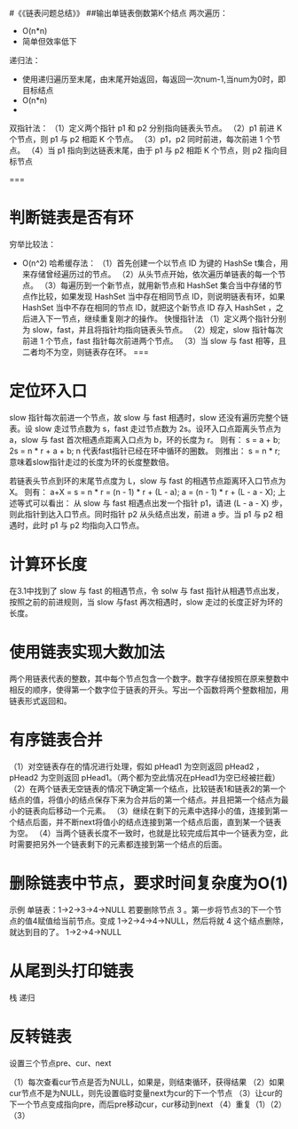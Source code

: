 #《《链表问题总结》》
##输出单链表倒数第K个结点
两次遍历：
- O(n*n)
- 简单但效率低下

递归法：
- 使用递归遍历至末尾，由末尾开始返回，每返回一次num-1,当num为0时，即目标结点
- O(n*n)
-	

双指针法：
（1）定义两个指针 p1 和 p2 分别指向链表头节点。
（2）p1 前进 K 个节点，则 p1 与 p2 相距 K 个节点。
（3）p1，p2 同时前进，每次前进 1 个节点。
（4）当 p1 指向到达链表末尾，由于 p1 与 p2 相距 K 个节点，则 p2 指向目标节点

===
# 判断链表是否有环
穷举比较法：
- O(n^2)
哈希缓存法：
（1）首先创建一个以节点 ID 为键的 HashSe t集合，用来存储曾经遍历过的节点。
（2）从头节点开始，依次遍历单链表的每一个节点。
（3）每遍历到一个新节点，就用新节点和 HashSet 集合当中存储的节点作比较，如果发现 HashSet 当中存在相同节点 ID，则说明链表有环，如果 HashSet 当中不存在相同的节点 ID，就把这个新节点 ID 存入 HashSet ，之后进入下一节点，继续重复刚才的操作。
快慢指针法
（1）定义两个指针分别为 slow，fast，并且将指针均指向链表头节点。
（2）规定，slow 指针每次前进 1 个节点，fast 指针每次前进两个节点。
（3）当 slow 与 fast 相等，且二者均不为空，则链表存在环。
===
# 定位环入口
slow 指针每次前进一个节点，故 slow 与 fast 相遇时，slow 还没有遍历完整个链表。设 slow 走过节点数为 s，fast 走过节点数为 2s。设环入口点距离头节点为 a，slow 与 fast 首次相遇点距离入口点为 b，环的长度为 r。
则有：
s = a + b;
2s = n * r + a + b; n 代表fast指针已经在环中循环的圈数。
则推出：
s = n * r; 意味着slow指针走过的长度为环的长度整数倍。

若链表头节点到环的末尾节点度为 L，slow 与 fast 的相遇节点距离环入口节点为 X。
则有：
a+X = s = n * r = (n - 1) * r + (L - a);
a = (n - 1) * r + (L - a - X);
上述等式可以看出：
从 slow 与 fast 相遇点出发一个指针 p1，请进 (L - a - X) 步，则此指针到达入口节点。同时指针 p2 从头结点出发，前进 a 步。当 p1 与 p2 相遇时，此时 p1 与 p2 均指向入口节点。

# 计算环长度
在3.1中找到了 slow 与 fast 的相遇节点，令 solw 与 fast 指针从相遇节点出发，按照之前的前进规则，当 slow 与fast 再次相遇时，slow 走过的长度正好为环的长度。

# 使用链表实现大数加法
两个用链表代表的整数，其中每个节点包含一个数字。数字存储按照在原来整数中相反的顺序，使得第一个数字位于链表的开头。写出一个函数将两个整数相加，用链表形式返回和。

# 有序链表合并
（1）对空链表存在的情况进行处理，假如 pHead1 为空则返回 pHead2 ，pHead2 为空则返回 pHead1。（两个都为空此情况在pHead1为空已经被拦截）
（2）在两个链表无空链表的情况下确定第一个结点，比较链表1和链表2的第一个结点的值，将值小的结点保存下来为合并后的第一个结点。并且把第一个结点为最小的链表向后移动一个元素。
（3）继续在剩下的元素中选择小的值，连接到第一个结点后面，并不断next将值小的结点连接到第一个结点后面，直到某一个链表为空。
（4）当两个链表长度不一致时，也就是比较完成后其中一个链表为空，此时需要把另外一个链表剩下的元素都连接到第一个结点的后面。

# 删除链表中节点，要求时间复杂度为O(1)
示例 
单链表：1->2->3->4->NULL 
若要删除节点 3 。第一步将节点3的下一个节点的值4赋值给当前节点。变成 1->2->4->4->NULL，然后将就 4 这个结点删除，就达到目的了。 1->2->4->NULL

# 从尾到头打印链表
栈 
递归

# 反转链表
设置三个节点pre、cur、next

（1）每次查看cur节点是否为NULL，如果是，则结束循环，获得结果
（2）如果cur节点不是为NULL，则先设置临时变量next为cur的下一个节点
（3）让cur的下一个节点变成指向pre，而后pre移动cur，cur移动到next
（4）重复（1）（2）（3）